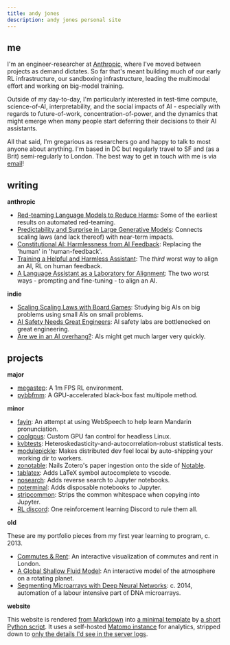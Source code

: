 ```yaml
---
title: andy jones
description: andy jones personal site
---
```


## me
I'm an engineer-researcher at [Anthropic](https://www.anthropic.com), where I've moved between projects as demand dictates. So far that's meant building much of our early RL infrastructure, our sandboxing infrastructure, leading the multimodal effort and working on big-model training.

Outside of my day-to-day, I'm particularly interested in test-time compute, science-of-AI, interpretability, and the social impacts of AI - especially with regards to future-of-work, concentration-of-power, and the dynamics that might emerge when many people start deferring their decisions to their AI assistants. 

All that said, I'm gregarious as researchers go and happy to talk to most anyone about anything. 
I'm based in DC but regularly travel to SF and (as a Brit) semi-regularly to London. The best way to get in touch with me is via [email](mailto:me@andyljones.com)!

## writing

**anthropic**
* [Red-teaming Language Models to Reduce Harms](https://arxiv.org/abs/2209.07858): Some of the earliest results on automated red-teaming.
* [Predictability and Surprise in Large Generative Models](https://arxiv.org/abs/2202.07785): Connects scaling laws (and lack thereof) with near-term impacts.
* [Constitutional AI: Harmlessness from AI Feedback](https://arxiv.org/abs/2212.08073): Replacing the 'human' in 'human-feedback'.
* [Training a Helpful and Harmless Assistant](https://arxiv.org/abs/2204.05862): The _third_ worst way to align an AI, RL on human feedback.
* [A Language Assistant as a Laboratory for Alignment](https://arxiv.org/abs/2112.00861): The two worst ways - prompting and fine-tuning - to align an AI.

**indie**
* [Scaling Scaling Laws with Board Games](https://andyljones.com/boardlaw/): Studying big AIs on big problems using small AIs on small problems.
* [AI Safety Needs Great Engineers](https://www.lesswrong.com/posts/YDF7XhMThhNfHfim9/ai-safety-needs-great-engineers): AI safety labs are bottlenecked on great engineering.
* [Are we in an AI overhang?](https://www.lesswrong.com/posts/N6vZEnCn6A95Xn39p/are-we-in-an-ai-overhang): AIs might get much larger very quickly.

## projects

**major**
* [megastep](https://andyljones.com/megastep/): A 1m FPS RL environment.
* [pybbfmm](https://andyljones.com/pybbfmm/): A GPU-accelerated black-box fast multipole method.

**minor**
* [fayin](https://andyljones.com/fayin): An attempt at using WebSpeech to help learn Mandarin pronunciation.
* [coolgpus](https://github.com/andyljones/coolgpus): Custom GPU fan control for headless Linux.
* [kvbtests](https://github.com/andyljones/kvbtests): Heteroskedasticity-and-autocorrelation-robust statistical tests.
* [modulepickle](https://github.com/andyljones/modulepickle): Makes distributed dev feel local by auto-shipping your working dir to workers.
* [zonotable](https://github.com/andyljones/zonotable): Nails Zotero's paper ingestion onto the side of [Notable](https://github.com/notable/notable).
* [tablatex](https://github.com/andyljones/tablatex): Adds LaTeX symbol autocomplete to vscode.
* [nosearch](https://github.com/andyljones/nosearch): Adds reverse search to Jupyter notebooks.
* [noterminal](https://github.com/andyljones/noterminal): Adds disposable notebooks to Jupyter.
* [stripcommon](https://github.com/andyljones/stripcommon): Strips the common whitespace when copying into Jupyter.
* [RL discord](https://discord.com/invite/xhfNqQv): One reinforcement learning Discord to rule them all.

**old**

These are my portfolio pieces from my first year learning to program, c. 2013.
* [Commutes & Rent](http://andyljones.com/commutes-and-rent-frontend): An interactive visualization of commutes and rent in London. 
* [A Global Shallow Fluid Model](http://andyljones.com/shallow-fluid-model): An interactive model of the atmosphere on a rotating planet.
* [Segmenting Microarrays with Deep Neural Networks](https://github.com/andyljones/NeuralNetworkMicroarraySegmentation): c. 2014, automation of a labour intensive part of DNA microarrays.

**website**

This website is rendered [from Markdown](https://github.com/andyljones/andyljones.github.io/blob/master/source/post-mortem-plotting/index.md) into [a minimal template](https://github.com/andyljones/andyljones.github.io/blob/master/template.j2) by [a short Python script](https://github.com/andyljones/andyljones.github.io/blob/master/generate.py). It uses a self-hosted [Matomo instance](https://matomo.org/) for analytics, stripped down to [only the details I'd see in the server logs](https://github.com/andyljones/andyljones.github.io/blob/master/template.j2).
